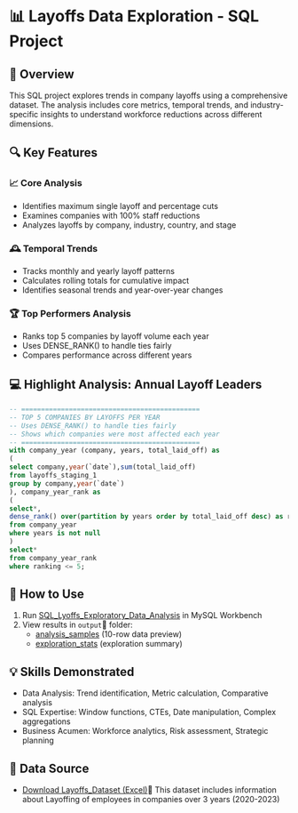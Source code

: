 # 📊 Layoffs Data Exploration - SQL Project

## 🌟 Overview
This SQL project explores trends in company layoffs using a comprehensive dataset. The analysis includes core metrics, temporal trends, and industry-specific insights to understand workforce reductions across different dimensions.

## 🔍 Key Features

### 📈 Core Analysis
- Identifies maximum single layoff and percentage cuts
- Examines companies with 100% staff reductions
- Analyzes layoffs by company, industry, country, and stage

### 🕰️ Temporal Trends
- Tracks monthly and yearly layoff patterns
- Calculates rolling totals for cumulative impact
- Identifies seasonal trends and year-over-year changes

### 🏆 Top Performers Analysis
- Ranks top 5 companies by layoff volume each year
- Uses DENSE_RANK() to handle ties fairly
- Compares performance across different years

## 💻 Highlight Analysis: Annual Layoff Leaders

```sql
-- =============================================
-- TOP 5 COMPANIES BY LAYOFFS PER YEAR 
-- Uses DENSE_RANK() to handle ties fairly
-- Shows which companies were most affected each year
-- =============================================
with company_year (company, years, total_laid_off) as
(
select company,year(`date`),sum(total_laid_off)
from layoffs_staging_1
group by company,year(`date`) 
), company_year_rank as
(
select*,
dense_rank() over(partition by years order by total_laid_off desc) as ranking
from company_year
where years is not null
)
select*
from company_year_rank
where ranking <= 5;

```
## 🚀 How to Use
1. Run [SQL_Lyoffs_Exploratory_Data_Analysis](SQL_Lyoffs_Exploratory_Data_Analysis.sql) in MySQL Workbench  
2. View results in `output`📄 folder:  
   - [analysis_samples](output/analysis_samples.csv)   (10-row data preview)  
   - [exploration_stats](output/exploration_stats.txt) (exploration summary)

  
## 💡 Skills Demonstrated
- Data Analysis: Trend identification, Metric calculation, Comparative analysis
- SQL Expertise: Window functions, CTEs, Date manipulation, Complex aggregations
- Business Acumen: Workforce analytics, Risk assessment, Strategic planning


## 📁 Data Source

- [Download Layoffs_Dataset (Excel)](Layoffs_Dataset.xlsx)📄 
This dataset includes information about Layoffing of employees in companies over 3 years (2020-2023)

